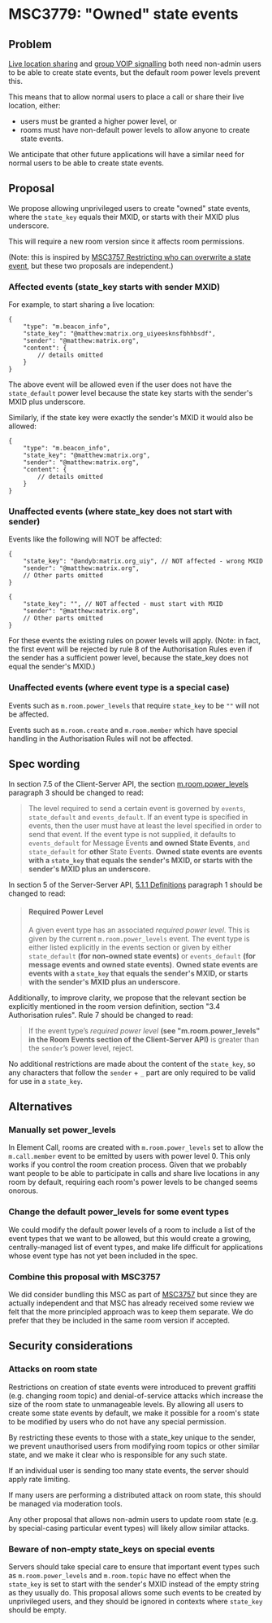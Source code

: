# MSC3779: "Owned" state events

## Problem

[Live location sharing](https://github.com/matrix-org/matrix-spec-proposals/pull/3489) and [group VOIP signalling](https://github.com/matrix-org/matrix-spec-proposals/pull/3401) both need non-admin users to be able to create state events, but the default room power levels prevent this.

This means that to allow normal users to place a call or share their live location, either:

* users must be granted a higher power level, or
* rooms must have non-default power levels to allow anyone to create state events.

We anticipate that other future applications will have a similar need for normal users to be able to create state events.

## Proposal

We propose allowing unprivileged users to create "owned" state events, where the `state_key` equals their MXID, or starts with their MXID plus underscore.

This will require a new room version since it affects room permissions.

(Note: this is inspired by [MSC3757 Restricting who can overwrite a state event](https://github.com/matrix-org/matrix-spec-proposals/pull/3757), but these two proposals are independent.)

### Affected events (state_key starts with sender MXID)

For example, to start sharing a live location:

```json5
{
    "type": "m.beacon_info",
    "state_key": "@matthew:matrix.org_uiyeesknsfbhhbsdf",
    "sender": "@matthew:matrix.org",
    "content": {
        // details omitted
    }
}
```

The above event will be allowed even if the user does not have the `state_default` power level because the state key starts with the sender's MXID plus underscore.

Similarly, if the state key were exactly the sender's MXID it would also be allowed:

```json5
{
    "type": "m.beacon_info",
    "state_key": "@matthew:matrix.org",
    "sender": "@matthew:matrix.org",
    "content": {
        // details omitted
    }
}
```

### Unaffected events (where state_key does not start with sender)

Events like the following will NOT be affected:

```json5
{
    "state_key": "@andyb:matrix.org_uiy", // NOT affected - wrong MXID
    "sender": "@matthew:matrix.org",
    // Other parts omitted
}
```

```json5
{
    "state_key": "", // NOT affected - must start with MXID
    "sender": "@matthew:matrix.org",
    // Other parts omitted
}
```

For these events the existing rules on power levels will apply. (Note: in fact, the first event will be rejected by rule 8 of the Authorisation Rules even if the sender has a sufficient power level, because the state_key does not equal the sender's MXID.)

### Unaffected events (where event type is a special case)

Events such as `m.room.power_levels` that require `state_key` to be `""` will not be affected.

Events such as `m.room.create` and `m.room.member` which have special handling in the Authorisation Rules will not be affected.

## Spec wording

In section 7.5 of the Client-Server API, the section [m.room.power_levels](https://spec.matrix.org/v1.2/client-server-api/#mroompower_levels) paragraph 3 should be changed to read:

> The level required to send a certain event is governed by `events`, `state_default` and `events_default`. If an event type is specified in events, then the user must have at least the level specified in order to send that event. If the event type is not supplied, it defaults to `events_default` for Message Events **and owned State Events**, and `state_default` for **other** State Events. **Owned state events are events with a `state_key` that equals the sender's MXID, or starts with the sender's MXID plus an underscore.**


In section 5 of the Server-Server API, [5.1.1 Definitions](https://spec.matrix.org/v1.2/server-server-api/#definitions) paragraph 1 should be changed to read:

> #### Required Power Level
> A given event type has an associated *required power level*. This is given by the current `m.room.power_levels` event. The event type is either listed explicitly in the events section or given by either `state_default` **(for non-owned state events)** or `events_default` **(for message events and owned state events)**. **Owned state events are events with a `state_key` that equals the sender's MXID, or starts with the sender's MXID plus an underscore.**

Additionally, to improve clarity, we propose that the relevant section be explicitly mentioned in the room version definition, section "3.4 Authorisation rules". Rule 7 should be changed to read:

> If the event type’s *required power level* **(see "m.room.power_levels" in the Room Events section of the Client-Server API)** is greater than the `sender`’s power level, reject.

No additional restrictions are made about the content of the `state_key`, so any characters that follow the `sender` + `_` part are only required to be valid for use in a `state_key`.

## Alternatives

### Manually set power_levels

In Element Call, rooms are created with `m.room.power_levels` set to allow the `m.call.member` event to be emitted by users with power level 0. This only works if you control the room creation process. Given that we probably want people to be able to participate in calls and share live locations in any room by default, requiring each room's power levels to be changed seems onorous.

### Change the default power_levels for some event types

We could modify the default power levels of a room to include a list of the event types that we want to be allowed, but this would create a growing, centrally-managed list of event types, and make life difficult for applications whose event type has not yet been included in the spec.

### Combine this proposal with MSC3757

We did consider bundling this MSC as part of [MSC3757](https://github.com/matrix-org/matrix-spec-proposals/pull/3757) but since they are actually independent and that MSC has already received some review we felt that the more principled approach was to keep them separate. We do prefer that they be included in the same room version if accepted.

## Security considerations

### Attacks on room state

Restrictions on creation of state events were introduced to prevent graffiti (e.g. changing room topic) and denial-of-service attacks which increase the size of the room state to unmanageable levels. By allowing all users to create some state events by default, we make it possible for a room's state to be modified by users who do not have any special permission.

By restricting these events to those with a state_key unique to the sender, we prevent unauthorised users from modifying room topics or other similar state, and we make it clear who is responsible for any such state.

If an individual user is sending too many state events, the server should apply rate limiting.

If many users are performing a distributed attack on room state, this should be managed via moderation tools.

Any other proposal that allows non-admin users to update room state (e.g. by special-casing particular event types) will likely allow similar attacks.

### Beware of non-empty state_keys on special events

Servers should take special care to ensure that important event types such as `m.room.power_levels` and `m.room.topic` have no effect when the `state_key` is set to start with the sender's MXID instead of the empty string as they usually do.  This proposal allows some such events to be created by unprivileged users, and they should be ignored in contexts where `state_key` should be empty.

